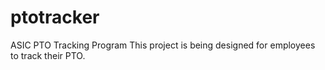 # ptotracker
ASIC PTO Tracking Program
This project is being designed for employees to track their PTO.
